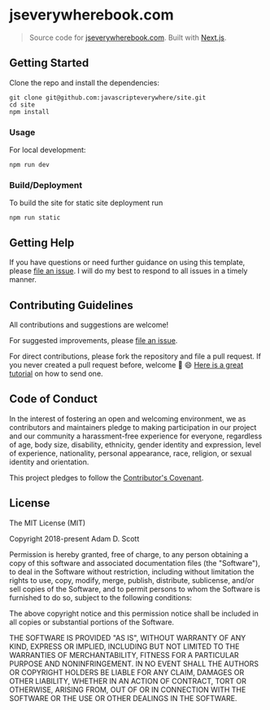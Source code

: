 # jseverywherebook.com

> Source code for [jseverywherebook.com](https://jseverywherebook.com/). Built with [Next.js](https://nextjs.org/).

## Getting Started

Clone the repo and install the dependencies:

```
git clone git@github.com:javascripteverywhere/site.git
cd site
npm install
```

### Usage

For local development:

```
npm run dev
```

### Build/Deployment

To build the site for static site deployment run

```
npm run static
```

## Getting Help

If you have questions or need further guidance on using this template, please [file an issue](https://github.com/ascott1/readme-template/issues). I will do my best to respond to all issues in a timely manner.

## Contributing Guidelines

All contributions and suggestions are welcome!

For suggested improvements, please [file an issue](https://github.com/ascott1/readme-template/issues).

For direct contributions, please fork the repository and file a pull request. If you never created a pull request before, welcome 🎉 😄 [Here is a great tutorial](https://egghead.io/series/how-to-contribute-to-an-open-source-project-on-github) on how to send one.

## Code of Conduct

In the interest of fostering an open and welcoming environment, we as contributors and maintainers pledge to making participation in our project and our community a harassment-free experience for everyone, regardless of age, body size, disability, ethnicity, gender identity and expression, level of experience, nationality, personal appearance, race, religion, or sexual identity and orientation.

This project pledges to follow the [Contributor's Covenant](http://contributor-covenant.org/version/1/4/).


## License

The MIT License (MIT)

Copyright 2018-present Adam D. Scott

Permission is hereby granted, free of charge, to any person obtaining a copy of this software and associated documentation files (the "Software"), to deal in the Software without restriction, including without limitation the rights to use, copy, modify, merge, publish, distribute, sublicense, and/or sell copies of the Software, and to permit persons to whom the Software is furnished to do so, subject to the following conditions:

The above copyright notice and this permission notice shall be included in all copies or substantial portions of the Software.

THE SOFTWARE IS PROVIDED "AS IS", WITHOUT WARRANTY OF ANY KIND, EXPRESS OR IMPLIED, INCLUDING BUT NOT LIMITED TO THE WARRANTIES OF MERCHANTABILITY, FITNESS FOR A PARTICULAR PURPOSE AND NONINFRINGEMENT. IN NO EVENT SHALL THE AUTHORS OR COPYRIGHT HOLDERS BE LIABLE FOR ANY CLAIM, DAMAGES OR OTHER LIABILITY, WHETHER IN AN ACTION OF CONTRACT, TORT OR OTHERWISE, ARISING FROM, OUT OF OR IN CONNECTION WITH THE SOFTWARE OR THE USE OR OTHER DEALINGS IN THE SOFTWARE.
